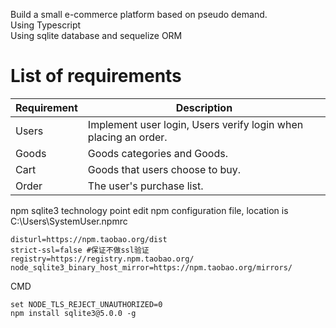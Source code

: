 Build a small e-commerce platform based on pseudo demand.<br />
Using Typescript<br />
Using sqlite database and sequelize ORM<br />

# List of requirements

| Requirement | Description                                                     |
| ----------- | --------------------------------------------------------------- |
| Users       | Implement user login, Users verify login when placing an order. |
| Goods       | Goods categories and Goods.                                     |
| Cart        | Goods that users choose to buy.                                 |
| Order       | The user's purchase list.                                       |

npm sqlite3 technology point
edit npm configuration file, location is C:\Users\SystemUser\.npmrc

```
disturl=https://npm.taobao.org/dist
strict-ssl=false #保证不做ssl验证
registry=https://registry.npm.taobao.org/
node_sqlite3_binary_host_mirror=https://npm.taobao.org/mirrors/
```

CMD

```
set NODE_TLS_REJECT_UNAUTHORIZED=0
npm install sqlite3@5.0.0 -g
```
